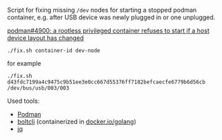 Script for fixing missing `/dev` nodes for starting a stopped podman container, e.g. after USB device was newly plugged in or one unplugged.

[podman#4900: a rootless privileged container refuses to start if a host device layout has changed](https://github.com/containers/podman/issues/4900)

    ./fix.sh container-id dev-node

for example

    ./fix.sh d43fdc7199a4c9475c9b51ee3e0cc667d55376ff7182befcaecfe6779b6d56cb /dev/bus/usb/003/003

Used tools:
* [Podman](https://github.com/containers/podman)
* [boltcli](https://github.com/spacewander/boltcli) (containerized in [docker.io/golang](https://hub.docker.com/_/golang/))
* [jq](https://github.com/stedolan/jq)
